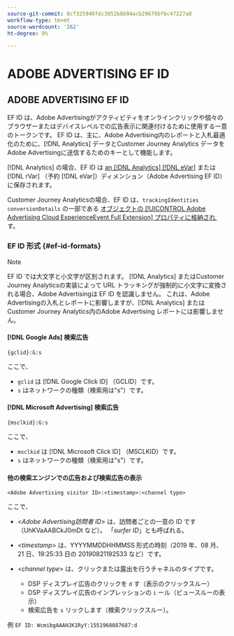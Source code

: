 ```yaml
---
source-git-commit: 0cf325946fdc3852b8b94acb29678bf6c47227a0
workflow-type: tm+mt
source-wordcount: '262'
ht-degree: 0%

---
```

# ADOBE ADVERTISING EF ID

## ADOBE ADVERTISING EF ID

EF ID は、Adobe Advertisingがアクティビティをオンラインクリックや個々のブラウザーまたはデバイスレベルでの広告表示に関連付けるために使用する一意のトークンです。 EF ID は、主に、Adobe Advertising内のレポートと入札最適化のために、[!DNL Analytics] データとCustomer Journey Analytics データをAdobe Advertisingに送信するためのキーとして機能します。

[!DNL Analytics] の場合、EF ID は [an [!DNL Analytics] [!DNL eVar]](https://experienceleague.adobe.com/docs/analytics/components/dimensions/evar.html?lang=ja) または [!DNL rVar] （予約 [!DNL eVar]）ディメンション（Adobe Advertising EF ID）に保存されます。

Customer Journey Analyticsの場合、EF ID は、`trackingIdentities` `conversionDetails` の一部である [&#x200B; オブジェクトの [!UICONTROL Adobe Advertising Cloud ExperienceEvent Full Extension] プロパティに格納され &#x200B;](https://experienceleague.adobe.com/ja/docs/experience-platform/xdm/field-groups/event/advertising-full-extension) す。

### EF ID 形式 {#ef-id-formats}

>[!NOTE]
>
>EF ID では大文字と小文字が区別されます。 [!DNL Analytics] またはCustomer Journey Analyticsの実装によって URL トラッキングが強制的に小文字に変換される場合、Adobe Advertisingは EF ID を認識しません。 これは、Adobe Advertisingの入札とレポートに影響しますが、[!DNL Analytics] またはCustomer Journey Analytics内のAdobe Advertising レポートには影響しません。

#### [!DNL Google Ads] 検索広告

```
{gclid}:G:s
```

ここで、

* `gclid` は [!DNL Google Click ID] （GCLID）です。
* `s` はネットワークの種類（検索用は&quot;s&quot;）です。

#### [!DNL Microsoft Advertising] 検索広告

```
{msclkid}:G:s
```

ここで、

* `msclkid` は [!DNL Microsoft Click ID] （MSCLKID）です。
* `s` はネットワークの種類（検索用は&quot;s&quot;）です。

#### 他の検索エンジンでの広告および検索広告の表示

```
<Adobe Advertising visitor ID>:<timestamp>:<channel type>
```

ここで、

* &lt;*Adobe Advertising訪問者 ID*> は、訪問者ごとの一意の ID です（UhKVaAABCkJ0mDt など）。 「*surfer ID*」とも呼ばれる。

* &lt;*timestamp*> は、YYYYMMDDHHMMSS 形式の時刻（2019 年、08 月、21 日、19:25:33 日の 20190821192533 など）です。

* &lt;*channel type*> は、クリックまたは露出を行うチャネルのタイプです。

   * DSP ディスプレイ広告のクリックを `d` す（表示のクリックスルー）
   * DSP ディスプレイ広告のインプレッションの `i` ール（ビュースルーの表示）
   * 検索広告を `s` リックします（検索クリックスルー）。

例 `EF ID: WcmibgAAAHJK1RyY:1551968087687:d`
